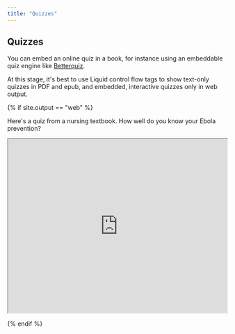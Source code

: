 ```yaml
---
title: "Quizzes"
---
```


## Quizzes

You can embed an online quiz in a book, for instance using an embeddable quiz engine like [Betterquiz](https://github.com/electricbookworks/betterquiz).

At this stage, it's best to use Liquid control flow tags to show text-only quizzes in PDF and epub, and embedded, interactive quizzes only in web output.

{% if site.output == "web" %}

Here's a quiz from a nursing textbook. How well do you know your Ebola prevention?

<iframe width="100%" height="400px" src="http://quiz.bettercare.co.za/?qz=63&amp;r=http://quiz.bettercare.co.za/login_form.php?qz=63"></iframe>

{% endif %}
